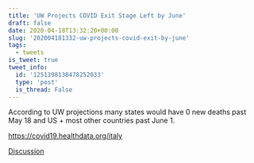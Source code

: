 ```yaml
---
title: 'UW Projects COVID Exit Stage Left by June'
draft: false
date: 2020-04-18T13:32:20+00:00
slug: '202004181332-uw-projects-covid-exit-by-june'
tags:
  - tweets
is_tweet: true
tweet_info:
  id: '1251398138478252033'
  type: 'post'
  is_thread: False
---
```




According to UW projections many states would have 0 new deaths past May 18 and US + most other countries past June 1.

<https://covid19.healthdata.org/italy>

[Discussion](https://x.com/sytelus/status/1251398138478252033)
